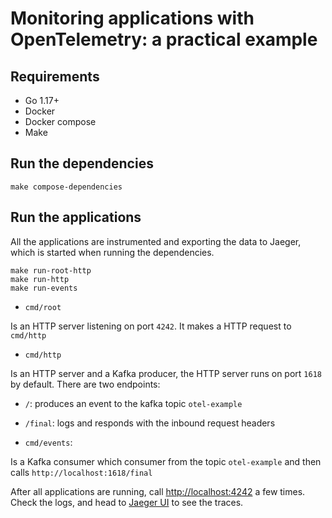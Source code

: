  # Monitoring applications with OpenTelemetry: a practical example
 
## Requirements
 - Go 1.17+
 - Docker
 - Docker compose
 - Make

## Run the dependencies

```shell
make compose-dependencies 
```

## Run the applications

All the applications are instrumented and exporting the data to Jaeger, which is
started when running the dependencies.

```shell
make run-root-http
make run-http
make run-events
```

 - `cmd/root`

Is an HTTP server listening on port `4242`. It makes a HTTP request to `cmd/http`

- `cmd/http`

Is an HTTP server and a Kafka producer, the HTTP server runs on port `1618` by default.
There are two endpoints:
 - `/`: produces an event to the kafka topic `otel-example`
 - `/final`: logs and responds with the inbound request headers 

 - `cmd/events`:

Is a Kafka consumer which consumer from the topic `otel-example` and then calls `http://localhost:1618/final`

After all applications are running, call [http://localhost:4242](http://localhost:4242) a few times.
Check the logs, and head to [Jaeger UI](http://localhost:16686/search) to see the traces.

